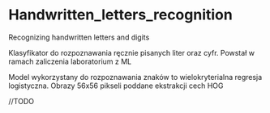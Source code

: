 # Handwritten_letters_recognition
Recognizing handwritten letters and digits

<PL>
Klasyfikator do rozpoznawania ręcznie pisanych liter oraz cyfr. Powstał w ramach zaliczenia laboratorium z ML

Model wykorzystany do rozpoznawania znaków to wielokryterialna regresja logistyczna. Obrazy 56x56 pikseli poddane ekstrakcji cech HOG
</PL>

<EN>
//TODO
</EN>

